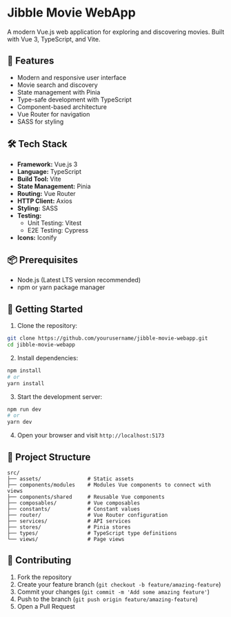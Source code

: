# Jibble Movie WebApp

A modern Vue.js web application for exploring and discovering movies. Built with Vue 3, TypeScript, and Vite.

## 🚀 Features

- Modern and responsive user interface
- Movie search and discovery
- State management with Pinia
- Type-safe development with TypeScript
- Component-based architecture
- Vue Router for navigation
- SASS for styling

## 🛠️ Tech Stack

- **Framework:** Vue.js 3
- **Language:** TypeScript
- **Build Tool:** Vite
- **State Management:** Pinia
- **Routing:** Vue Router
- **HTTP Client:** Axios
- **Styling:** SASS
- **Testing:**
  - Unit Testing: Vitest
  - E2E Testing: Cypress
- **Icons:** Iconify

## 📦 Prerequisites

- Node.js (Latest LTS version recommended)
- npm or yarn package manager

## 🚀 Getting Started

1. Clone the repository:
```bash
git clone https://github.com/yourusername/jibble-movie-webapp.git
cd jibble-movie-webapp
```

2. Install dependencies:
```bash
npm install
# or
yarn install
```

3. Start the development server:
```bash
npm run dev
# or
yarn dev
```

4. Open your browser and visit `http://localhost:5173`

## 📁 Project Structure

```
src/
├── assets/               # Static assets
├── components/modules    # Modules Vue components to connect with views
├── components/shared     # Reusable Vue components
├── composables/          # Vue composables
├── constants/            # Constant values
├── router/               # Vue Router configuration
├── services/             # API services
├── stores/               # Pinia stores
├── types/                # TypeScript type definitions
└── views/                # Page views
```

## 🤝 Contributing

1. Fork the repository
2. Create your feature branch (`git checkout -b feature/amazing-feature`)
3. Commit your changes (`git commit -m 'Add some amazing feature'`)
4. Push to the branch (`git push origin feature/amazing-feature`)
5. Open a Pull Request
